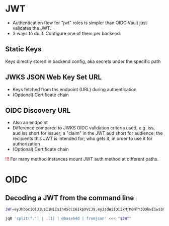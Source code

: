 # JWT
- Authentication flow for "jwt" roles is simpler than OIDC Vault just validates the JWT.
- 3 ways to do it. Configure one of them per backend:

## Static Keys
Keys directly stored in backend config, aka secrets under the specific path

## JWKS JSON Web Key Set URL
- Keys fetched from ths endpoint (URL) during authentication
- (Optional) Certificate chain

## OIDC Discovery URL
- Also an endpoint
- Difference compared to JWKS OIDC validation criteria used, e.g. iss, aud
    iss short for issuer; a "claim" in the JWT
    aud short for audience; the recipients this JWT is intended for; who gets it, in order to use it for authorization
- (Optional) Certificate chain

<span style="color:red">!!!</span> 
For many method instances mount JWT auth method at different paths.

# OIDC
## Decoding a JWT from the command line
```sh
JWT=eyJhbGciOiJIUzI1NiIsInR5cCI6IkpXVCJ9.eyJzdWIiOiIxMjM0NTY3ODkwIiwibmFtZSI6IkpvaG4gRG9lIiwiYWRtaW4iOnRydWV9.TJVA95OrM7E2cBab30RMHrHDcEfxjoYZgeFONFh7HgQ

jqR 'split(".") | .[1] | @base64d | fromjson' <<< "$JWT"
```